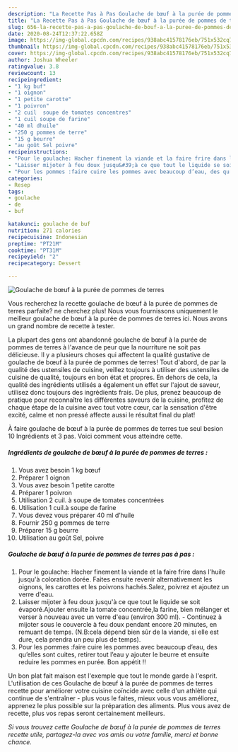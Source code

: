 ```yaml
---
description: "La Recette Pas à Pas Goulache de bœuf à la purée de pommes de terres"
title: "La Recette Pas à Pas Goulache de bœuf à la purée de pommes de terres"
slug: 656-la-recette-pas-a-pas-goulache-de-bouf-a-la-puree-de-pommes-de-terres
date: 2020-08-24T12:37:22.658Z
image: https://img-global.cpcdn.com/recipes/938abc41578176eb/751x532cq70/goulache-de-boeuf-a-la-puree-de-pommes-de-terres-photo-principale-de-la-recette.jpg
thumbnail: https://img-global.cpcdn.com/recipes/938abc41578176eb/751x532cq70/goulache-de-boeuf-a-la-puree-de-pommes-de-terres-photo-principale-de-la-recette.jpg
cover: https://img-global.cpcdn.com/recipes/938abc41578176eb/751x532cq70/goulache-de-boeuf-a-la-puree-de-pommes-de-terres-photo-principale-de-la-recette.jpg
author: Joshua Wheeler
ratingvalue: 3.8
reviewcount: 13
recipeingredient:
- "1 kg buf"
- "1 oignon"
- "1 petite carotte"
- "1 poivron"
- "2 cuil  soupe de tomates concentres"
- "1 cuil soupe de farine"
- "40 ml dhuile"
- "250 g pommes de terre"
- "15 g beurre"
- "au goût Sel poivre"
recipeinstructions:
- "Pour le goulache: Hacher finement la viande et la faire frire dans l&#39;huile jusqu&#39;à coloration dorée. Faites ensuite revenir alternativement les oignons, les carottes et les poivrons hachés.Salez, poivrez et ajoutez un verre d&#39;eau."
- "Laisser mijoter à feu doux jusqu&#39;à ce que tout le liquide se soit évaporé.Ajouter ensuite la tomate concentrée,la farine, bien mélanger et verser à nouveau avec un verre d&#39;eau (environ 300 ml).  Continuez à mijoter sous le couvercle à feu doux pendant encore 20 minutes, en remuant de temps. (N.B:cela dépend bien sûr de la viande, si elle est dure, cela prendra un peu plus de temps)."
- "Pour les pommes :faire cuire les pommes avec beaucoup d’eau, des qu’elles sont cuites, retirer tout l’eau y ajouter le beurre et ensuite reduire les pommes en purée. Bon appétit !!"
categories:
- Resep
tags:
- goulache
- de
- buf

katakunci: goulache de buf 
nutrition: 271 calories
recipecuisine: Indonesian
preptime: "PT21M"
cooktime: "PT31M"
recipeyield: "2"
recipecategory: Dessert

---
```



![Goulache de bœuf à la purée de pommes de terres](https://img-global.cpcdn.com/recipes/938abc41578176eb/751x532cq70/goulache-de-boeuf-a-la-puree-de-pommes-de-terres-photo-principale-de-la-recette.jpg)

Vous recherchez la recette goulache de bœuf à la purée de pommes de terres parfaite? ne cherchez plus! Nous vous fournissons uniquement le meilleur goulache de bœuf à la purée de pommes de terres ici. Nous avons un grand nombre de recette à tester.

La plupart des gens ont abandonné goulache de bœuf à la purée de pommes de terres à l'avance de peur que la nourriture ne soit pas délicieuse. Il y a plusieurs choses qui affectent la qualité gustative de goulache de bœuf à la purée de pommes de terres! Tout d'abord, de par la qualité des ustensiles de cuisine, veillez toujours à utiliser des ustensiles de cuisine de qualité, toujours en bon état et propres. En dehors de cela, la qualité des ingrédients utilisés a également un effet sur l'ajout de saveur, utilisez donc toujours des ingrédients frais. De plus, prenez beaucoup de pratique pour reconnaître les différentes saveurs de la cuisine, profitez de chaque étape de la cuisine avec tout votre cœur, car la sensation d'être excité, calme et non pressé affecte aussi le résultat final du plat!

<!--inarticleads1-->

À faire goulache de bœuf à la purée de pommes de terres tue seul besion 10 Ingrédients et 3 pas. Voici comment vous atteindre cette.

##### Ingrédients de goulache de bœuf à la purée de pommes de terres :

1. Vous avez besoin 1 kg bœuf
1. Préparer 1 oignon
1. Vous avez besoin 1 petite carotte
1. Préparer 1 poivron
1. Utilisation 2 cuil. à soupe de tomates concentrées
1. Utilisation 1 cuil.à soupe de farine
1. Vous devez vous préparer 40 ml d’huile
1. Fournir 250 g pommes de terre
1. Préparer 15 g beurre
1. Utilisation au goût Sel, poivre




<!--inarticleads2-->

##### Goulache de bœuf à la purée de pommes de terres pas à pas :

1. Pour le goulache: Hacher finement la viande et la faire frire dans l&#39;huile jusqu&#39;à coloration dorée. Faites ensuite revenir alternativement les oignons, les carottes et les poivrons hachés.Salez, poivrez et ajoutez un verre d&#39;eau.
1. Laisser mijoter à feu doux jusqu&#39;à ce que tout le liquide se soit évaporé.Ajouter ensuite la tomate concentrée,la farine, bien mélanger et verser à nouveau avec un verre d&#39;eau (environ 300 ml). -  Continuez à mijoter sous le couvercle à feu doux pendant encore 20 minutes, en remuant de temps. (N.B:cela dépend bien sûr de la viande, si elle est dure, cela prendra un peu plus de temps).
1. Pour les pommes :faire cuire les pommes avec beaucoup d’eau, des qu’elles sont cuites, retirer tout l’eau y ajouter le beurre et ensuite reduire les pommes en purée. Bon appétit !!




<!--inarticleads1-->

<p>
Un bon plat fait maison est l'exemple que tout le monde garde à l'esprit. L'utilisation de ces Goulache de bœuf à la purée de pommes de terres recette pour améliorer votre cuisine coïncide avec celle d'un athlète qui continue de s'entraîner - plus vous le faites, mieux vous vous améliorez, apprenez le plus possible sur la préparation des aliments. Plus vous avez de recette, plus vos repas seront certainement meilleurs.
</p>

<p>
<i>Si vous trouvez cette Goulache de bœuf à la purée de pommes de terres recette utile, partagez-la avec vos amis ou votre famille, merci et bonne chance.</i>
</p>
